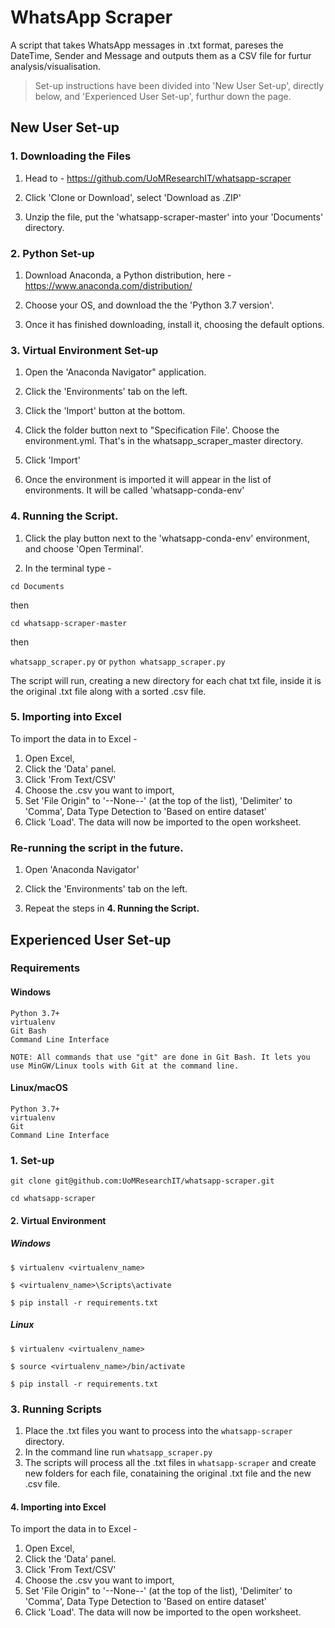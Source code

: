 # WhatsApp Scraper

A script that takes WhatsApp messages in .txt format, pareses the DateTime, Sender and Message and outputs them as a CSV file for furtur analysis/visualisation.

> Set-up instructions have been divided into 'New User Set-up', directly below, and 'Experienced User Set-up', furthur down the page.

## New User Set-up

### **1. Downloading the Files**

1. Head to - https://github.com/UoMResearchIT/whatsapp-scraper

2. Click 'Clone or Download', select 'Download as .ZIP'

3. Unzip the file, put the 'whatsapp-scraper-master' into your 'Documents' directory.

### **2. Python Set-up**

1. Download Anaconda, a Python distribution, here - https://www.anaconda.com/distribution/

2. Choose your OS, and download the the 'Python 3.7 version'.

3. Once it has finished downloading, install it, choosing the default options.

### **3. Virtual Environment Set-up**

1. Open the 'Anaconda Navigator" application.

2. Click the 'Environments' tab on the left.

3. Click the 'Import' button at the bottom.

4. Click the folder button next to "Specification File'. Choose the environment.yml. That's in the whatsapp_scraper_master directory.

5. Click 'Import'

6. Once the environment is imported it will appear in the list of environments. It will be called 'whatsapp-conda-env'

### **4. Running the Script.**

1. Click the play button next to the 'whatsapp-conda-env' environment, and choose 'Open Terminal'.

2. In the terminal type - 

`cd Documents`

then

`cd whatsapp-scraper-master`

then

`whatsapp_scraper.py` or `python whatsapp_scraper.py`

The script will run, creating a new directory for each chat txt file, inside it is the original .txt file along with a sorted .csv file.

### **5. Importing into Excel**

To import the data in to Excel -

1. Open Excel,
2. Click the 'Data' panel.
3. Click 'From Text/CSV'
4. Choose the .csv you want to import,
5. Set 'File Origin" to '--None--' (at the top of the list), 'Delimiter' to 'Comma', Data Type Detection to 'Based on entire dataset'
6. Click 'Load'. The data will now be imported to the open worksheet.

### **Re-running the script in the future.**

1. Open 'Anaconda Navigator'

2. Click the 'Environments' tab on the left.

3. Repeat the steps in **4. Running the Script.**

## Experienced User Set-up

### Requirements

#### Windows

    Python 3.7+
    virtualenv
    Git Bash
    Command Line Interface

    NOTE: All commands that use "git" are done in Git Bash. It lets you use MinGW/Linux tools with Git at the command line.

#### Linux/macOS

    Python 3.7+
    virtualenv
    Git
    Command Line Interface

### 1. Set-up

    git clone git@github.com:UoMResearchIT/whatsapp-scraper.git

    cd whatsapp-scraper

#### 2. Virtual Environment

##### Windows

    $ virtualenv <virtualenv_name>

    $ <virtualenv_name>\Scripts\activate

    $ pip install -r requirements.txt

##### Linux

    $ virtualenv <virtualenv_name>

    $ source <virtualenv_name>/bin/activate

    $ pip install -r requirements.txt

### 3. Running Scripts

1. Place the .txt files you want to process into the `whatsapp-scraper` directory.
2. In the command line run `whatsapp_scraper.py` 
3. The scripts will process all the .txt files in `whatsapp-scraper` and create new folders for each file, conataining the original .txt file and the new .csv file.

#### 4. Importing into Excel

To import the data in to Excel -

1. Open Excel,
2. Click the 'Data' panel.
3. Click 'From Text/CSV'
4. Choose the .csv you want to import,
5. Set 'File Origin" to '--None--' (at the top of the list), 'Delimiter' to 'Comma', Data Type Detection to 'Based on entire dataset'
6. Click 'Load'. The data will now be imported to the open worksheet.
